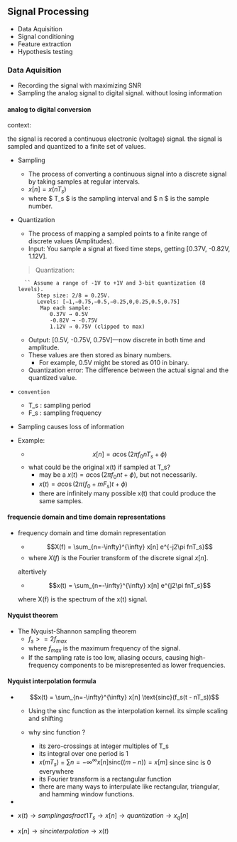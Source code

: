 ## Signal Processing

- Data Aquisition
- Signal conditioning
- Feature extraction
- Hypothesis testing


### Data Aquisition

- Recording the signal with maximizing SNR
- Sampling the analog signal to digital signal. without losing information

#### analog to digital conversion

context:

the signal is recored a continuous electronic (voltage) signal. the signal is sampled and quantized to a finite set of values.

- Sampling
    - The process of converting a continuous signal into a discrete signal by taking samples at regular intervals.
    - $x[n] = x(nT_s)$
    - where $ T_s $ is the sampling interval and $ n $ is the sample number.

- Quantization

    - The process of mapping a sampled points to a finite range of discrete values (Amplitudes).
    - Input: You sample a signal at fixed time steps, getting [0.37V, -0.82V, 1.12V].
    
    > Quantization:

  
        `` Assume a range of -1V to +1V and 3-bit quantization (8 levels).
            Step size: 2/8 = 0.25V.
            Levels: [−1,−0.75,−0.5,−0.25,0,0.25,0.5,0.75]
             Map each sample:
                0.37V → 0.5V
                -0.82V → -0.75V
                1.12V → 0.75V (clipped to max)
    
    - Output: [0.5V, -0.75V, 0.75V]—now discrete in both time and amplitude.
    - These values are then stored as binary numbers.
        - For example, 0.5V might be stored as 010 in binary.
    - Quantization error: The difference between the actual signal and the quantized value.
    
- `convention`
    - T_s : sampling period
    - F_s : sampling frequency

- Sampling causes loss of information

- Example:
    - $$x[n] = a \cos(2\pi f_0 n T_s + \phi)$$
    - what could be the original x(t) if sampled at T_s?
        - may be a $x(t) = a\cos(2\pi f_0 n t + \phi)$, but not necessarily.
        - $x(t) = a \cos(2\pi (f_0 + mF_s)t + \phi)$
        - there are infinitely many possible x(t) that could produce the same samples.
    


#### frequencie domain and time domain representations

- frequency domain and time domain representation

    - $$X(f) = \sum_{n=-\infty}^{\infty} x[n] e^{-j2\pi fnT_s}$$
    - where $X(f)$ is the Fourier transform of the discrete signal $x[n]$.

    altertively
    - $$x(t) = \sum_{n=-\infty}^{\infty} x[n] e^{j2\pi fnT_s}$$

    where X(f) is the spectrum of the x(t) signal.


#### Nyquist theorem

- The Nyquist-Shannon sampling theorem 
    - $f_s >= 2f_{max}$
    - where $f_{max}$ is the maximum frequency of the signal.
    - If the sampling rate is too low, aliasing occurs, causing high-frequency components to be misrepresented as lower frequencies.

#### Nyquist interpolation formula
   
- $$x(t) = \sum_{n=-\infty}^{\infty} x[n] \text{sinc}(f_s(t - nT_s))$$
    - Using the sinc function as the interpolation kernel. its simple scaling and shifting

    - why sinc function ?
        - its zero-crossings at integer multiples of T_s
        - its integral over one period is 1
        - $x(mT_s)$ = $\sum {n=-\infty}^{\infty} x[n] \text{sinc}((m - n)) = x[m]$ since sinc is 0 everywhere 
        - its Fourier transform is a rectangular function
        - there are many ways to interpulate like rectangular, triangular, and hamming window functions.

- 


- $x(t) \rightarrow sampling as fract{1}{T_s} \rightarrow x[n] \rightarrow quantization \rightarrow x_q[n]$
- $x[n] \rightarrow sinc interpolation \rightarrow x(t)$


